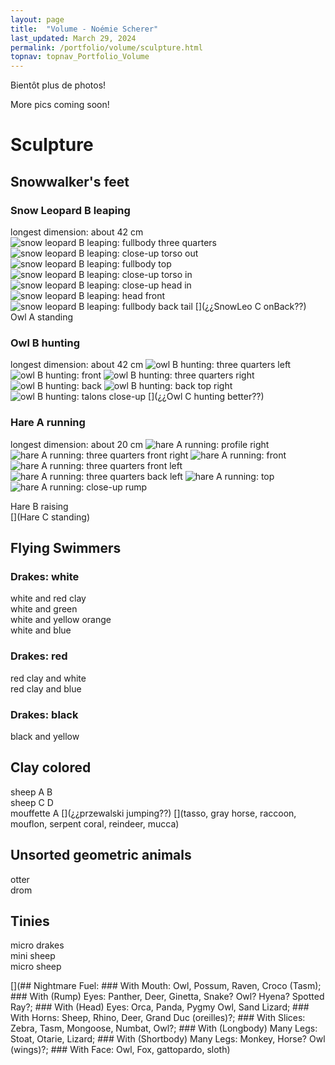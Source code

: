 ```yaml
---
layout: page
title:  "Volume - Noémie Scherer"
last_updated: March 29, 2024
permalink: /portfolio/volume/sculpture.html
topnav: topnav_Portfolio_Volume
---
```


Bientôt plus de photos!

More pics coming soon!

# Sculpture
## Snowwalker's feet
### Snow Leopard B leaping
longest dimension: about 42 cm
![snow leopard B leaping: fullbody three quarters](https://i.ibb.co/FmfNqXV/DEFAULT-AVA2593-0-jpg-wmb9bbdce7-b1a0-4a00-ac2b-b6d12c5d1e32.jpg)
![snow leopard B leaping: close-up torso out](https://i.ibb.co/CQPP2QR/DEFAULT-AVA2592-0-jpg-wm166f9f3b-f711-427d-aa71-575f8a7230ee.jpg)
![snow leopard B leaping: fullbody top](https://i.ibb.co/Bfnn1mV/DEFAULT-AVA2590-0-jpg-wm1bec8dc1-73a1-4409-9efe-b7c3fd118ade.jpg)
![snow leopard B leaping: close-up torso in](https://i.ibb.co/YRvfwB2/DEFAULT-AVA2601-0-jpg-wmbd85c72e-e9b4-4f25-a486-247d8ae59ebe.jpg)
![snow leopard B leaping: close-up head in](https://i.ibb.co/8xx7pxg/DEFAULT-AVA2602-0-jpg-wme9c3ad7f-6287-46e9-a836-ccd7b478101c.jpg)
![snow leopard B leaping: head front](https://i.ibb.co/pWVKwxr/DEFAULT-AVA2564-0-jpg-wm6bc4d82f-ee23-48f9-9ee1-4f211377fb29.jpg)
![snow leopard B leaping: fullbody back tail](https://i.ibb.co/NntfPPY/DEFAULT-AVA2605-0-jpg-wm650212d3-0f65-4048-8638-bb2167cc7a44.jpg)
[](¿¿SnowLeo C onBack??)
[](¿¿Lynx??)  
Owl A standing  
### Owl B hunting  
longest dimension: about 42 cm
![owl B hunting: three quarters left](https://i.ibb.co/61YMRcQ/DEFAULT-AVA2624-0-jpg-wme07b6fe0-d7c8-4aad-95e4-245be142ccd9.jpg)
![owl B hunting: front](https://i.ibb.co/FndRF4k/DEFAULT-AVA2622-0-jpg-wm86fd254f-425d-4d0f-9461-3e9ff75e401c.jpg)
![owl B hunting: three quarters right](https://i.ibb.co/y88V9ng/DEFAULT-AVA2617-0-jpg-wm0a88cb15-2661-4818-8c05-dd4303d7e7cf.jpg)
![owl B hunting: back](https://i.ibb.co/T1gqmbg/DEFAULT-AVA2628-0-jpg-wm2e60f68a-f5cd-4f9e-9231-5208d4af1425.jpg)
![owl B hunting: back top right](https://i.ibb.co/3pvDbFy/DEFAULT-AVA2633-0-jpg-wm2ce99a53-2591-4c3a-be58-b232f21b6779.jpg)
![owl B hunting: talons close-up](https://i.ibb.co/ydhStKp/DEFAULT-AVA2626-0-jpg-wmf2e766dc-c8f7-4fad-bd65-1c8862512138.jpg)
[](¿¿Owl C hunting better??)
### Hare A running  
longest dimension: about 20 cm
![hare A running: profile right](https://i.ibb.co/kJKy6hH/DEFAULT-AVA2679-0-jpg-wm10d11fe6-926e-4b21-a440-0da5d470a864.jpg)
![hare A running: three quarters front right](https://i.ibb.co/rkqXQYf/DEFAULT-AVA2664-0-jpg-wmfa73ce99-75c0-4540-93ef-0d6b44660589.jpg)
![hare A running: front](https://i.ibb.co/fNtZr2J/DEFAULT-AVA2657-0-jpg-wmb334dedc-a2ce-4dd9-9ddf-20d254656021.jpg)
![hare A running: three quarters front left](https://i.ibb.co/QfY3WXd/DEFAULT-AVA2641-0-jpg-wm3a6f667d-4ebf-4460-b8f2-57b9c7860d15.jpg)
![hare A running: three quarters back left](https://i.ibb.co/KqxLYL9/DEFAULT-AVA2645-0-jpg-wmfe0c09b7-8752-49b1-9c4a-d67b8fc54363.jpg)
![hare A running: top](https://i.ibb.co/SnnYMqf/DEFAULT-AVA2648-0-jpg-wm996ea03f-15dd-470f-aa5f-6bbb678f4a01.jpg)
![hare A running: close-up rump](https://i.ibb.co/nMzzmRm/DEFAULT-AVA2670-0-jpg-wmffcb548a-8dca-4043-9a52-8ce83235bac0.jpg)
  
Hare B raising  
[](Hare C standing)

## Flying Swimmers
### Drakes: white
white and red clay  
white and green  
white and yellow orange  
white and blue  
### Drakes: red
red clay and white  
red clay and blue  
### Drakes: black
black and yellow  

## Clay colored
sheep A B  
sheep C D  
mouffette A
[](¿¿przewalski jumping??)
[](¿¿lycaon??)
[](tasso, gray horse, raccoon, mouflon, serpent coral, reindeer, mucca)

## Unsorted geometric animals
otter  
drom  

## Tinies
micro drakes  
mini sheep  
micro sheep  

[](## Nightmare Fuel: ### With Mouth: Owl, Possum, Raven, Croco (Tasm); ### With (Rump) Eyes: Panther, Deer, Ginetta, Snake? Owl? Hyena? Spotted Ray?; ### With (Head) Eyes: Orca, Panda, Pygmy Owl, Sand Lizard; ### With Horns: Sheep, Rhino, Deer, Grand Duc (oreilles)?; ### With Slices: Zebra, Tasm, Mongoose, Numbat, Owl?; ### With (Longbody) Many Legs: Stoat, Otarie, Lizard; ### With (Shortbody) Many Legs: Monkey, Horse? Owl (wings)?; ### With Face: Owl, Fox, gattopardo, sloth)
